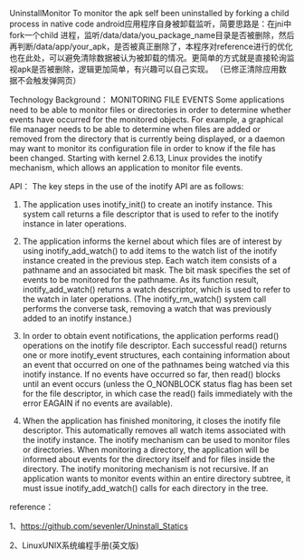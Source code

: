 UninstallMonitor
To monitor the apk self been uninstalled by forking a child process in native code
android应用程序自身被卸载监听，简要思路是：在jni中fork一个child 进程，监听/data/data/you_package_name目录是否被删除，然后再判断/data/app/your_apk，是否被真正删除了，本程序对reference进行的优化也在此处，可以避免清除数据被认为被卸载的情况。更简单的方式就是直接轮询监视apk是否被删除，逻辑更加简单，有兴趣可以自己实现。
（已修正清除应用数据不会触发弹网页）

Technology Background：
MONITORING FILE EVENTS
Some applications need to be able to monitor files or directories in order to determine
whether events have occurred for the monitored objects. For example, a
graphical file manager needs to be able to determine when files are added or
removed from the directory that is currently being displayed, or a daemon may
want to monitor its configuration file in order to know if the file has been changed.
Starting with kernel 2.6.13, Linux provides the inotify mechanism, which allows
an application to monitor file events.

API：
The key steps in the use of the inotify API are as follows:
1. The application uses inotify_init() to create an inotify instance. This system call
returns a file descriptor that is used to refer to the inotify instance in later
operations.

2. The application informs the kernel about which files are of interest by using
inotify_add_watch() to add items to the watch list of the inotify instance created
in the previous step. Each watch item consists of a pathname and an associated
bit mask. The bit mask specifies the set of events to be monitored for the pathname.
As its function result, inotify_add_watch() returns a watch descriptor, which
is used to refer to the watch in later operations. (The inotify_rm_watch() system
call performs the converse task, removing a watch that was previously added to
an inotify instance.)

3. In order to obtain event notifications, the application performs read() operations
on the inotify file descriptor. Each successful read() returns one or more
inotify_event structures, each containing information about an event that
occurred on one of the pathnames being watched via this inotify instance.
If no events have occurred so far, then read() blocks until an event occurs (unless
the O_NONBLOCK status flag has been set for the file descriptor, in which case the read()
fails immediately with the error EAGAIN if no events are available).


4. When the application has finished monitoring, it closes the inotify file descriptor.
This automatically removes all watch items associated with the inotify instance.
The inotify mechanism can be used to monitor files or directories. When monitoring
a directory, the application will be informed about events for the directory
itself and for files inside the directory.
The inotify monitoring mechanism is not recursive. If an application wants to
monitor events within an entire directory subtree, it must issue inotify_add_watch()
calls for each directory in the tree.


reference：

1、https://github.com/sevenler/Uninstall_Statics

2、LinuxUNIX系统编程手册(英文版)

